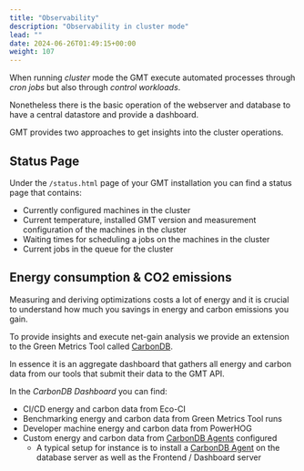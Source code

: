 ```yaml
---
title: "Observability"
description: "Observability in cluster mode"
lead: ""
date: 2024-06-26T01:49:15+00:00
weight: 107
---
```


When running *cluster* mode the GMT execute automated processes through *cron jobs* but also through *control workloads*.

Nonetheless there is the basic operation of the webserver and database to have a central datastore and provide a dashboard.

GMT provides two approaches to get insights into the cluster operations.

## Status Page

Under the `/status.html` page of your GMT installation you can find a status page that contains:

- Currently configured machines in the cluster
- Current temperature, installed GMT version and measurement configuration of the machines in the cluster
- Waiting times for scheduling a jobs on the machines in the cluster
- Current jobs in the queue for the cluster

## Energy consumption & CO2 emissions

Measuring and deriving optimizations costs a lot of energy and it is crucial to understand how much you savings in energy and carbon emissions you gain.

To provide insights and execute net-gain analysis we provide an extension to the Green Metrics Tool called [CarbonDB](https://www.green-coding.io/projects/carbondb/).

In essence it is an aggregate dashboard that gathers all energy and carbon data from our tools that submit their data to the GMT API.

In the *CarbonDB Dashboard* you can find:
- CI/CD energy and carbon data from Eco-CI
- Benchmarking energy and carbon data from Green Metrics Tool runs
- Developer machine energy and carbon data from PowerHOG
- Custom energy and carbon data from [CarbonDB Agents](https://github.com/green-coding-solutions/carbondb-agent) configured 
    - A typical setup for instance is to install a [CarbonDB Agent](https://github.com/green-coding-solutions/carbondb-agent) on the database server as well as the Frontend / Dashboard server
